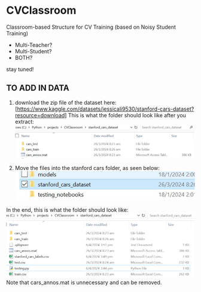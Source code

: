 # CVClassroom
Classroom-based Structure for CV Training (based on Noisy Student Training)

- Multi-Teacher?
- Multi-Student?
- BOTH?

stay tuned!

## TO ADD IN DATA 

1. download the zip file of the dataset here: [https://www.kaggle.com/datasets/jessicali9530/stanford-cars-dataset?resource=download] 
This is what the folder should look like after you extract: 
![Image of folder of extracted dataset from kaggle](<image_of_extracted_dataset_from_kaggle.jpg>)

2. Move the files into the stanford cars folder, as seen below: 
!["folder named stanford_cars_dataset"](<dataset_folder_name.jpg>)


In the end, this is what the folder should look like: 
![Image of folder after dataset extraction. It contains two sub-folders called "cars_test" and "cars_train", two .csv files called "test.csv" and "train.csv", and a .mat file called "cars_annos.mat"](<final_folder_image.png>) 
Note that cars_annos.mat is unnecessary and can be removed. 

